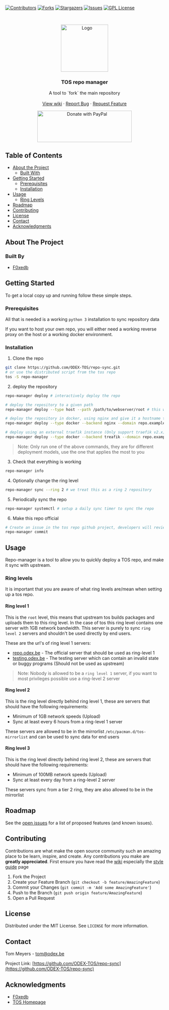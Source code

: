 [![Contributors][contributors-shield]][contributors-url]
[![Forks][forks-shield]][forks-url] [![Stargazers][stars-shield]][stars-url]
[![Issues][issues-shield]][issues-url]
[![GPL License][license-shield]][license-url]

<!-- PROJECT LOGO -->
<br />
<p align="center">
  <a href="https://github.com/ODEX-TOS/repo-sync">
    <img src="https://tos.odex.be/images/logo.svg" alt="Logo" width="150" height="150">
  </a>

  <h3 align="center">TOS repo manager</h3>

  <p align="center">
    A tool to `fork` the main repository
    <br />
    <br />
    <a href="https://wiki.odex.be">View wiki</a>
    ·
    <a href="https://github.com/ODEX-TOS/repo-sync/issues">Report Bug</a>
    ·
    <a href="https://github.com/ODEX-TOS/repo-sync/issues">Request Feature</a>
  </p>
</p>

<p align="center">
   <a href="https://www.paypal.com/donate?hosted_button_id=X892LWMTDU6D6">
     <img src="https://raw.githubusercontent.com/stefan-niedermann/paypal-donate-button/master/paypal-donate-button.png" alt="Donate with PayPal" width="300" height="100"/>
   </a>
</p>

<!-- TABLE OF CONTENTS -->

## Table of Contents

- [About the Project](#about-the-project)
  - [Built With](#built-with)
- [Getting Started](#getting-started)
  - [Prerequisites](#prerequisites)
  - [Installation](#installation)
- [Usage](#usage)
  - [Ring Levels](#ring-levels)
- [Roadmap](#roadmap)
- [Contributing](#contributing)
- [License](#license)
- [Contact](#contact)
- [Acknowledgments](#acknowledgements)

<!-- ABOUT THE PROJECT -->

## About The Project

### Built By

- [F0xedb](https://www.odex.be)

<!-- GETTING STARTED -->

## Getting Started

To get a local copy up and running follow these simple steps.

### Prerequisites

All that is needed is a working `python 3` installation to sync repository data

If you want to host your own repo, you will either need a working reverse proxy on the host or a working docker environment.


### Installation

1. Clone the repo

```sh
git clone https://github.com/ODEX-TOS/repo-sync.git
# or use the distributed script from the tos repo
tos -S repo-manager
```

2. deploy the repository
```sh
repo-manager deploy # interactively deploy the repo

# deploy the repository to a given path
repo-manager deploy --type host --path /path/to/webserver/root # this will sync the repository to a given path

# deploy the repository in docker, using nginx and give it a hostname to generate the given TLS certificates
repo-manager deploy --type docker --backend nginx --domain repo.example.com

# deploy using an external traefik instance (Only support traefik v2.x)
repo-manager deploy --type docker --backend treafik --domain repo.example.com --external-traefik name_of_traefik_network
```
> Note: Only run one of the above commands, they are for different deployment models, use the one that applies the most to you

3. Check that everything is working
```sh
repo-manager info
```

4. Optionally change the ring level
```sh
repo-manager sync --ring 2 # we treat this as a ring 2 repository
```

5. Periodically sync the repo
```sh
repo-manager systemctl # setup a daily sync timer to sync the repo
```

6. Make this repo official
```sh
# Create an issue in the tos repo github project, developers will review it and potentially make it an official repo
repo-manager commit
```

## Usage

Repo-manager is a tool to allow you to quickly deploy a TOS repo, and make it sync with upstream.

### Ring levels

It is important that you are aware of what ring levels are/mean when setting up a tos repo.

#### Ring level 1

This is the `root` level, this means that upstream tos builds packages and uploads them to this ring level.
In the case of tos this ring level contains one server with 1GB network bandwidth.
This server is purely to sync `ring level 2` servers and shouldn't be used directly by end users.

These are the url's of ring level 1 servers:

- [repo.odex.be](https://repo.odex.be) - The official server that should be used as ring-level 1
- [testing.odex.be](https://testing.odex.be) - The testing server which can contain an invalid state or buggy programs (Should not be used as upstream)

> Note: Nobody is allowed to be a `ring level 1` server, if you want to most privileges possible use a ring-level 2 server


#### Ring level 2

This is the ring level directly behind ring level 1, these are servers that should have the following requirements:

* Minimum of 1GB network speeds (Upload)
* Sync at least every 6 hours from a ring-level 1 server

These servers are allowed to be in the mirrorlist `/etc/pacman.d/tos-mirrorlist` and can be used to sync data for end users

#### Ring level 3

This is the ring level directly behind ring level 2, these are servers that should have the following requirements:

* Minimum of 100MB network speeds (Upload)
* Sync at least every day from a ring-level 2 server

These servers sync from a tier 2 ring, they are also allowed to be in the mirrorlist

<!-- ROADMAP -->

## Roadmap

See the
[open issues](https://github.com/ODEX-TOS/repo-sync/issues) for a
list of proposed features (and known issues).

<!-- CONTRIBUTING -->

## Contributing

Contributions are what make the open source community such an amazing place to
be learn, inspire, and create. Any contributions you make are **greatly
appreciated**. First ensure you have read the [wiki](https://wiki.odex.be)
especially the [style guide](https://wiki.odex.be/Developer/style-guide) page

1. Fork the Project
2. Create your Feature Branch (`git checkout -b feature/AmazingFeature`)
3. Commit your Changes (`git commit -m 'Add some AmazingFeature'`)
4. Push to the Branch (`git push origin feature/AmazingFeature`)
5. Open a Pull Request

<!-- LICENSE -->

## License

Distributed under the MIT License. See `LICENSE` for more information.

<!-- CONTACT -->

## Contact

Tom Meyers - tom@odex.be

Project Link:
[https://github.com/ODEX-TOS/repo-sync](https://github.com/ODEX-TOS/repo-sync)

<!-- ACKNOWLEDGEMENTS -->

## Acknowledgments

- [F0xedb](https://www.odex.be)
- [TOS Homepage](https://tos.odex.be)

<!-- MARKDOWN LINKS & IMAGES -->
<!-- https://www.markdownguide.org/basic-syntax/#reference-style-links -->

[contributors-shield]: https://img.shields.io/github/contributors/ODEX-TOS/repo-sync.svg?style=flat-square
[contributors-url]: https://github.com/ODEX-TOS/repo-sync/graphs/contributors
[forks-shield]: https://img.shields.io/github/forks/ODEX-TOS/repo-sync.svg?style=flat-square
[forks-url]: https://github.com/ODEX-TOS/repo-sync/network/members
[stars-shield]: https://img.shields.io/github/stars/ODEX-TOS/repo-sync.svg?style=flat-square
[stars-url]: https://github.com/ODEX-TOS/repo-sync/stargazers
[issues-shield]: https://img.shields.io/github/issues/ODEX-TOS/repo-sync.svg?style=flat-square
[issues-url]: https://github.com/ODEX-TOS/repo-sync/issues
[license-shield]: https://img.shields.io/github/license/ODEX-TOS/repo-sync.svg?style=flat-square
[license-url]: https://github.com/ODEX-TOS/repo-sync/blob/release/LICENSE
[product-screenshot]: https://tos.odex.be/images/logo.svg
